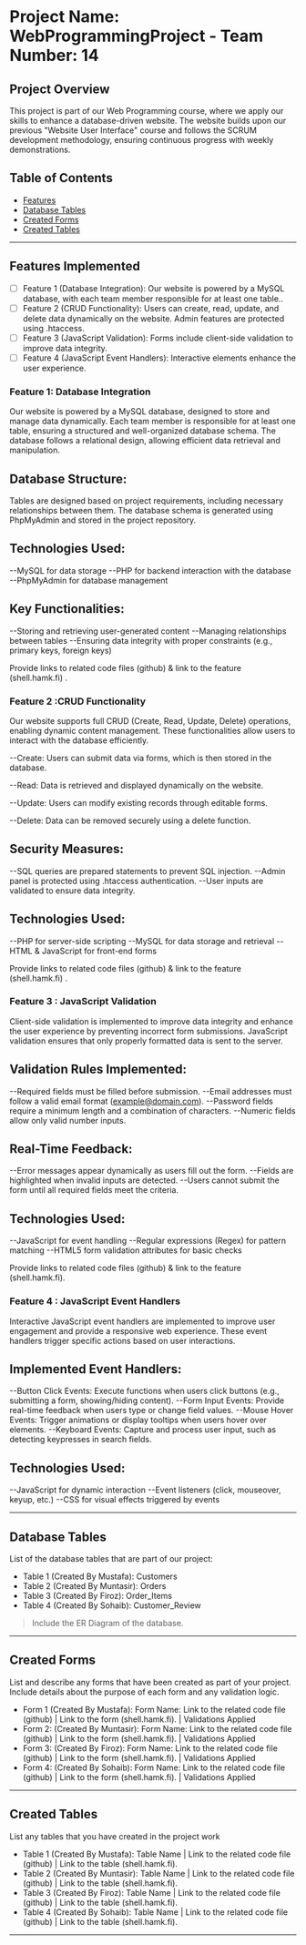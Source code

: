 # Project Name: WebProgrammingProject - Team Number: 14

## Project Overview
This project is part of our Web Programming course, where we apply our skills to enhance a database-driven website. The website builds upon our previous "Website User Interface" course and follows the SCRUM development methodology, ensuring continuous progress with weekly demonstrations.

## Table of Contents
- [Features](#features)
- [Database Tables](#database-tables)
- [Created Forms](#created-forms)
- [Created Tables](#created-tables)

---

## Features Implemented

- [ ] Feature 1 (Database Integration): Our website is powered by a MySQL database, with each team member responsible for at least one table.. 
- [ ] Feature 2 (CRUD Functionality): Users can create, read, update, and delete data dynamically on the website. Admin features are protected using .htaccess.
- [ ] Feature 3 (JavaScript Validation): Forms include client-side validation to improve data integrity.
- [ ] Feature 4 (JavaScript Event Handlers): Interactive elements enhance the user experience.

### Feature 1: Database Integration

Our website is powered by a MySQL database, designed to store and manage data dynamically. Each team member is responsible for at least one table, ensuring a structured and well-organized database schema. The database follows a relational design, allowing efficient data retrieval and manipulation.

## Database Structure:

Tables are designed based on project requirements, including necessary relationships between them.
The database schema is generated using PhpMyAdmin and stored in the project repository.

## Technologies Used:

--MySQL for data storage
--PHP for backend interaction with the database
--PhpMyAdmin for database management

## Key Functionalities:

--Storing and retrieving user-generated content
--Managing relationships between tables
--Ensuring data integrity with proper constraints (e.g., primary keys, foreign keys)

Provide links to related code files (github) & link to the feature (shell.hamk.fi) .

### Feature 2 :CRUD Functionality
Our website supports full CRUD (Create, Read, Update, Delete) operations, enabling dynamic content management. These functionalities allow users to interact with the database efficiently.

--Create: Users can submit data via forms, which is then stored in the database.

--Read: Data is retrieved and displayed dynamically on the website.

--Update: Users can modify existing records through editable forms.

--Delete: Data can be removed securely using a delete function.

## Security Measures:

--SQL queries are prepared statements to prevent SQL injection.
--Admin panel is protected using .htaccess authentication.
--User inputs are validated to ensure data integrity.

## Technologies Used:

--PHP for server-side scripting
--MySQL for data storage and retrieval
--HTML & JavaScript for front-end forms

Provide links to related code files (github) & link to the feature (shell.hamk.fi) .

### Feature 3 : JavaScript Validation
Client-side validation is implemented to improve data integrity and enhance the user experience by preventing incorrect form submissions. JavaScript validation ensures that only properly formatted data is sent to the server.

## Validation Rules Implemented:

--Required fields must be filled before submission.
--Email addresses must follow a valid email format (example@domain.com).
--Password fields require a minimum length and a combination of characters.
--Numeric fields allow only valid number inputs.

## Real-Time Feedback:

--Error messages appear dynamically as users fill out the form.
--Fields are highlighted when invalid inputs are detected.
--Users cannot submit the form until all required fields meet the criteria.

## Technologies Used:

--JavaScript for event handling
--Regular expressions (Regex) for pattern matching
--HTML5 form validation attributes for basic checks

Provide links to related code files (github) & link to the feature (shell.hamk.fi).

### Feature 4 : JavaScript Event Handlers

Interactive JavaScript event handlers are implemented to improve user engagement and provide a responsive web experience. These event handlers trigger specific actions based on user interactions.

## Implemented Event Handlers:

--Button Click Events: Execute functions when users click buttons (e.g., submitting a form, showing/hiding content).
--Form Input Events: Provide real-time feedback when users type or change field values.
--Mouse Hover Events: Trigger animations or display tooltips when users hover over elements.
--Keyboard Events: Capture and process user input, such as detecting keypresses in search fields.

## Technologies Used:

--JavaScript for dynamic interaction
--Event listeners (click, mouseover, keyup, etc.)
--CSS for visual effects triggered by events

---

## Database Tables

List of the database tables that are part of our project: 

- Table 1 (Created By Mustafa): Customers 
- Table 2 (Created By Muntasir): Orders 
- Table 3 (Created By Firoz): Order_Items
- Table 4 (Created By Sohaib): Customer_Review

> Include the ER Diagram of the database. 

---

## Created Forms

List and describe any forms that have been created as part of your project. Include details about the purpose of each form and any validation logic.

- Form 1 (Created By Mustafa): Form Name: Link to the related code file (github) | Link to the form (shell.hamk.fi). | Validations Applied
- Form 2: (Created By Muntasir): Form Name: Link to the related code file (github) | Link to the form (shell.hamk.fi).  | Validations Applied
- Form 3: (Created By Firoz): Form Name: Link to the related code file (github) | Link to the form (shell.hamk.fi).  | Validations Applied
- Form 4: (Created By Sohaib): Form Name: Link to the related code file (github) | Link to the form (shell.hamk.fi).  | Validations Applied


---

## Created Tables

List any tables that you have created in the project work

- Table 1 (Created By Mustafa): Table Name | Link to the related code file (github) | Link to the table (shell.hamk.fi).
- Table 2 (Created By Muntasir): Table Name | Link to the related code file (github) | Link to the table (shell.hamk.fi).
- Table 3 (Created By Firoz): Table Name | Link to the related code file (github) | Link to the table (shell.hamk.fi).
- Table 4 (Created By Sohaib): Table Name | Link to the related code file (github) | Link to the table (shell.hamk.fi).

---
